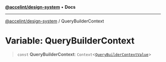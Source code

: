 [**@accelint/design-system**](../README.md) • **Docs**

***

[@accelint/design-system](../README.md) / QueryBuilderContext

# Variable: QueryBuilderContext

> `const` **QueryBuilderContext**: `Context`\<[`QueryBuilderContextValue`](../type-aliases/QueryBuilderContextValue.md)\>
